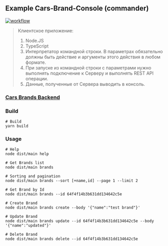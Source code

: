 ## Example Cars-Brand-Console (commander)

[![workflow](https://github.com/mat-twg/example-cars-brands-console/actions/workflows/master.yaml/badge.svg)](https://github.com/mat-twg/example-cars-brands-console/actions/workflows/master.yaml?result=latest)

>Клиентское приложение:
>
>1. Node.JS
>2. TypeScript
>3. Интерпретатор командной строки. В параметрах обязательно должны быть действие и аргументы этого действия в любом
    формате.
>4. При запуске из командной строки с параметрами нужно выполнять подключение к Серверу и выполнять REST API операции.
>5. Данные, полученные от Сервера выводить в консоль.

### [Cars Brands Backend](https://github.com/mat-twg/example-cars-brands)

### Build

```shell
# Build
yarn build
```

### Usage 

```shell
# Help
node dist/main help
```

```shell
# Get Brands list
node dist/main brands
```

```shell
# Sorting and pagination
node dist/main brands --sort [+name,id] --page 1 --limit 2
```

```shell
# Get Brand by Id
node dist/main brands --id 64f4f14b3b631dd134642c5e
```

```shell
# Create Brand
node dist/main brands create --body '{"name":"test brand"}'
```

```shell
# Update Brand
node dist/main brands update --id 64f4f14b3b631dd134642c5e --body '{"name":"updated"}'
```

```shell
# Delete Brand
node dist/main brands delete --id 64f4f14b3b631dd134642c5e
```
